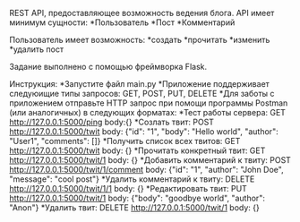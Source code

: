 REST API, предоставляющее возможность ведения блога.
API имеет минимум сущности:
*Пользователь
*Пост
*Комментарий

Пользователь имеет возможность:
*создать
*прочитать
*изменить
*удалить пост

Задание выполнено с помощью фреймворка Flask.

Инструкция:
*Запустите файл main.py
*Приложение поддерживает следуюищие типы запросов: GET, POST, PUT, DELETE
*Для заботы с приложением отправьте HTTP запрос при помощи программы Postman (или аналогичных) в следующих форматах:
*Тест работы сервера: GET http://127.0.0.1:5000/ping body:{}
*Созлать твит: POST http://127.0.0.1:5000/twit body: {"id": "1", "body": "Hello world", "author": "User1", "comments": []}
*Получить список всех твитов: GET http://127.0.0.1:5000/twit body: {}
*Прочитать конкретный твит: GET http://127.0.0.1:5000/twit/1 body: {}
*Добавить комментарий к твиту: POST http://127.0.0.1:5000/twit/1/comment body: {"id": "1", "author": "John Doe", "message": "cool post"}
*Удалить комментарий к твиту: DELETE http://127.0.0.1:5000/twit/1/1 body: {}
*Редактировать твит: PUT http://127.0.0.1:5000/twit/1 body: {"body": "goodbye world", "author": "Anon"}
*Удалить твит: DELETE http://127.0.0.1:5000/twit/1 body: {}

